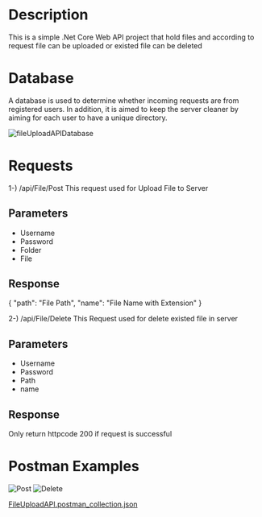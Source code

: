 # Description
This is a simple .Net Core Web API project that hold files and according to request file can be uploaded or existed file can be deleted
# Database
A database is used to determine whether incoming requests are from registered users. In addition, it is aimed to keep the server cleaner by aiming for each user to have a unique directory.

![fileUploadAPIDatabase](https://github.com/Nuri-Akseli/FileUploadAPI/assets/89780770/4785ebf3-3ef5-43cf-a826-f20faa28495c)

# Requests
1-) /api/File/Post
This request used for Upload File to Server
## Parameters
- Username
- Password
- Folder
- File
## Response
{
    "path": "File Path",
    "name": "File Name with Extension"
}

2-) /api/File/Delete
This Request used for delete existed file in server
## Parameters
- Username
- Password
- Path
- name
## Response
Only return httpcode 200 if request is successful

# Postman Examples
![Post](https://github.com/Nuri-Akseli/FileUploadAPI/assets/89780770/3a590d43-de9f-4803-9cd0-543d95924e16)
![Delete](https://github.com/Nuri-Akseli/FileUploadAPI/assets/89780770/d751fa26-6b17-4d36-8130-c40f79b60024)

[FileUploadAPI.postman_collection.json](https://github.com/Nuri-Akseli/FileUploadAPI/files/14600713/FileUploadAPI.postman_collection.json)


